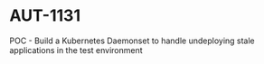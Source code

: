 # AUT-1131
POC - Build a Kubernetes Daemonset to handle undeploying stale applications in the test environment

